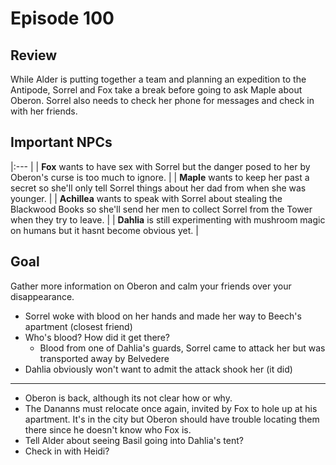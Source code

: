 # Episode 100

## Review
While Alder is putting together a team and planning an expedition to the Antipode, Sorrel and Fox take a break before going to ask Maple about Oberon. Sorrel also needs to check her phone for messages and check in with her friends.

## Important NPCs
|:--- |
| **Fox** wants to have sex with Sorrel but the danger posed to her by Oberon's curse is too much to ignore. |
| **Maple** wants to keep her past a secret so she'll only tell Sorrel things about her dad from when she was younger. |
| **Achillea** wants to speak with Sorrel about stealing the Blackwood Books so she'll send her men to collect Sorrel from the Tower when they try to leave. |
| **Dahlia** is still experimenting with mushroom magic on humans but it hasnt become obvious yet. |

## Goal
Gather more information on Oberon and calm your friends over your disappearance.

- Sorrel woke with blood on her hands and made her way to Beech's apartment (closest friend)
- Who's blood? How did it get there?
    - Blood from one of Dahlia's guards, Sorrel came to attack her but was transported away by Belvedere
- Dahlia obviously won't want to admit the attack shook her (it did)

---

- Oberon is back, although its not clear how or why.
- The Dananns must relocate once again, invited by Fox to hole up at his apartment. It's in the city but Oberon should have trouble locating them there since he doesn't know who Fox is.
- Tell Alder about seeing Basil going into Dahlia's tent?
- Check in with Heidi? 

